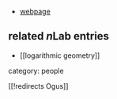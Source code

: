 
* [webpage](http://math.berkeley.edu/~ogus/)

## related $n$Lab entries

* [[logarithmic geometry]]

category: people

[[!redirects Ogus]]